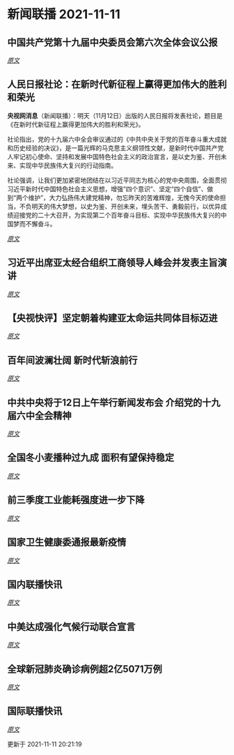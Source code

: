 # 新闻联播 2021-11-11

## 中国共产党第十九届中央委员会第六次全体会议公报



*[原文](https://tv.cctv.com/2021/11/11/VIDEc4Sl7Cg9ZAvl18NEh8Sc211111.shtml)*

## 人民日报社论：在新时代新征程上赢得更加伟大的胜利和荣光

**央视网消息**（新闻联播）：明天（11月12日）出版的人民日报将发表社论，题目是《在新时代新征程上赢得更加伟大的胜利和荣光》。  

社论指出，党的十九届六中全会审议通过的《中共中央关于党的百年奋斗重大成就和历史经验的决议》，是一篇光辉的马克思主义纲领性文献，是新时代中国共产党人牢记初心使命、坚持和发展中国特色社会主义的政治宣言，是以史为鉴、开创未来、实现中华民族伟大复兴的行动指南。  

社论强调，让我们更加紧密地团结在以习近平同志为核心的党中央周围，全面贯彻习近平新时代中国特色社会主义思想，增强“四个意识”、坚定“四个自信”、做到“两个维护”，大力弘扬伟大建党精神，勿忘昨天的苦难辉煌，无愧今天的使命担当，不负明天的伟大梦想，以史为鉴、开创未来，埋头苦干、勇毅前行，以优异成绩迎接党的二十大召开，为实现第二个百年奋斗目标、实现中华民族伟大复兴的中国梦而不懈奋斗。

*[原文](https://tv.cctv.com/2021/11/11/VIDEXi3n8mb70kXEA2xSUCEc211111.shtml)*

## 习近平出席亚太经合组织工商领导人峰会并发表主旨演讲



*[原文](https://tv.cctv.com/2021/11/11/VIDEeXAfA9qiQFwmyMkkpJbG211111.shtml)*

## 【央视快评】坚定朝着构建亚太命运共同体目标迈进



*[原文](https://tv.cctv.com/2021/11/11/VIDEtHs9jGxdxkcge0VL0hD7211111.shtml)*

## 百年间波澜壮阔 新时代斩浪前行



*[原文](https://tv.cctv.com/2021/11/11/VIDEW0U8GIGrcLR3mT56aSHZ211111.shtml)*

## 中共中央将于12日上午举行新闻发布会 介绍党的十九届六中全会精神



*[原文](https://tv.cctv.com/2021/11/11/VIDECeIDef1trurUPRmWDKzz211111.shtml)*

## 全国冬小麦播种过九成 面积有望保持稳定



*[原文](https://tv.cctv.com/2021/11/11/VIDE71zReQkFzjzzGAgI0C17211111.shtml)*

## 前三季度工业能耗强度进一步下降



*[原文](https://tv.cctv.com/2021/11/11/VIDEhRWpCrOebPCne5DNQLxs211111.shtml)*

## 国家卫生健康委通报最新疫情



*[原文](https://tv.cctv.com/2021/11/11/VIDEbfc4YgSXdH9RnOdrjIzb211111.shtml)*

## 国内联播快讯



*[原文](https://tv.cctv.com/2021/11/11/VIDEBVEJR5MXkcOQYpeGNPcM211111.shtml)*

## 中美达成强化气候行动联合宣言



*[原文](https://tv.cctv.com/2021/11/11/VIDEiWQeAQTDlTyFnV1rvHow211111.shtml)*

## 全球新冠肺炎确诊病例超2亿5071万例



*[原文](https://tv.cctv.com/2021/11/11/VIDEWAUKMUm4qACL8cFCbdNA211111.shtml)*

## 国际联播快讯



*[原文](https://tv.cctv.com/2021/11/11/VIDEwx4ZCD4qFt0VrcKhLyCj211111.shtml)*


更新于 2021-11-11 20:21:19
  